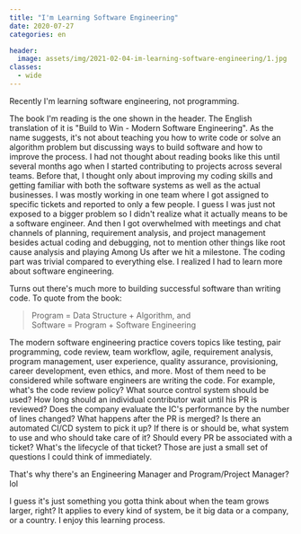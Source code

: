 ```yaml
---
title: "I'm Learning Software Engineering"
date: 2020-07-27
categories: en

header:
  image: assets/img/2021-02-04-im-learning-software-engineering/1.jpg
classes:
  - wide
---
```


Recently I'm learning software engineering, not programming.
 
The book I'm reading is the one shown in the header. The English translation of it is "Build to Win - Modern Software Engineering". As the name suggests, it's not about teaching you how to write code or solve an algorithm problem but discussing ways to build software and how to improve the process. I had not thought about reading books like this until several months ago when I started contributing to projects across several teams. Before that, I thought only about improving my coding skills and getting familiar with both the software systems as well as the actual businesses. I was mostly working in one team where I got assigned to specific tickets and reported to only a few people. I guess I was just not exposed to a bigger problem so I didn't realize what it actually means to be a software engineer. And then I got overwhelmed with meetings and chat channels of planning, requirement analysis, and project management besides actual coding and debugging, not to mention other things like root cause analysis and playing Among Us after we hit a milestone. The coding part was trivial compared to everything else. I realized I had to learn more about software engineering.
 
Turns out there's much more to building successful software than writing code. To quote from the book:
 
> Program = Data Structure + Algorithm, and  
> Software = Program + Software Engineering
 
The modern software engineering practice covers topics like testing, pair programming, code review, team workflow, agile, requirement analysis, program management, user experience, quality assurance, provisioning, career development, even ethics, and more. Most of them need to be considered while software engineers are writing the code. For example, what's the code review policy? What source control system should be used? How long should an individual contributor wait until his PR is reviewed? Does the company evaluate the IC's performance by the number of lines changed? What happens after the PR is merged? Is there an automated CI/CD system to pick it up? If there is or should be, what system to use and who should take care of it? Should every PR be associated with a ticket? What's the lifecycle of that ticket? Those are just a small set of questions I could think of immediately.
 
That's why there's an Engineering Manager and Program/Project Manager? lol
 
I guess it's just something you gotta think about when the team grows larger, right? It applies to every kind of system, be it big data or a company, or a country. I enjoy this learning process.
